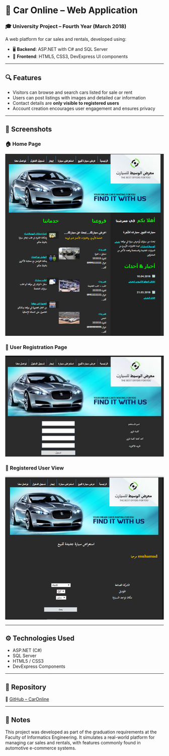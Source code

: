 # 🚗 Car Online – Web Application

### 🎓 University Project – Fourth Year (March 2018)

A web platform for car sales and rentals, developed using:

- 🖥️ **Backend**: ASP.NET with C# and SQL Server  
- 🎨 **Frontend**: HTML5, CSS3, DevExpress UI components

---

## 🔍 Features

- Visitors can browse and search cars listed for sale or rent
- Users can post listings with images and detailed car information
- Contact details are **only visible to registered users**
- Account creation encourages user engagement and ensures privacy

---

## 📸 Screenshots

### 🏠 Home Page
![Homepage](screenshots/home-page.png)

### 📝 User Registration Page
![Signup](screenshots/signup-page.png)

### 👤 Registered User View
![Registered User](screenshots/registered-user-view.png)

---

## ⚙️ Technologies Used

- ASP.NET (C#)
- SQL Server
- HTML5 / CSS3
- DevExpress Components

---

## 📂 Repository

🔗 [GitHub – CarOnline](https://github.com/mohammed-salloum/CarOnline)

---

## 📌 Notes

This project was developed as part of the graduation requirements at the Faculty of Informatics Engineering. It simulates a real-world platform for managing car sales and rentals, with features commonly found in automotive e-commerce systems.
